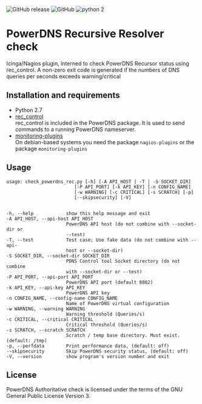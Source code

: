 ![GitHub release](https://img.shields.io/github/release/worldstream-labs/check_powerdns_rec.svg) 
![GitHub](https://img.shields.io/github/license/worldstream-labs/check_powerdns_rec.svg?color=blue) 
![python 2](https://img.shields.io/badge/python-2-blue.svg)

# PowerDNS Recursive Resolver check

Icinga/Nagios plugin, interned to check PowerDNS Recursor status using rec_control.
A non-zero exit code is generated if the numbers of DNS queries per seconds exceeds
warning/critical

## Installation and requirements

*   Python 2.7
*   [rec_control](https://doc.powerdns.com/recursor/manpages/rec_control.1.html)  
    rec_control is included in the PowerDNS package. It is used to send commands to a running PowerDNS nameserver.
*   [monitoring-plugins](https://github.com/monitoring-plugins/monitoring-plugins)  
    On debian-based systems you need the package `nagios-plugins` or the package `monitoring-plugins`


## Usage
	usage: check_powerdns_rec.py [-h] [-A API_HOST | -T | -S SOCKET_DIR]
                             [-P API_PORT] [-k API_KEY] [-n CONFIG_NAME]
                             [-w WARNING] [-c CRITICAL] [-s SCRATCH] [-p]
                             [--skipsecurity] [-V]


	-h, --help            show this help message and exit
	-A API_HOST, --api-host API_HOST
	                      PowerDNS API host (do not combine with --socket-dir or
	                      --test)
	-T, --test            Test case; Use fake data (do not combine with --api-
	                      host or --socket-dir)
	-S SOCKET_DIR, --socket-dir SOCKET_DIR
	                      PDNS Control tool Socket directory (do not combine
	                      with --socket-dir or --test)
	-P API_PORT, --api-port API_PORT
	                      PowerDNS API port (default 8082)
	-k API_KEY, --api-key API_KEY
	                      PowerDNS API key
	-n CONFIG_NAME, --config-name CONFIG_NAME
	                      Name of PowerDNS virtual configuration
	-w WARNING, --warning WARNING
	                      Warning threshold (Queries/s)
	-c CRITICAL, --critical CRITICAL
	                      Critical threshold (Queries/s)
	-s SCRATCH, --scratch SCRATCH
	                      Scratch / temp base directory. Must exist. (default: /tmp)
	-p, --perfdata        Print performance data, (default: off)
	--skipsecurity        Skip PowerDNS security status, (default: off)
	-V, --version         show program's version number and exit


## License

PowerDNS Authoritative check is licensed under the terms of the GNU
General Public License Version 3.

